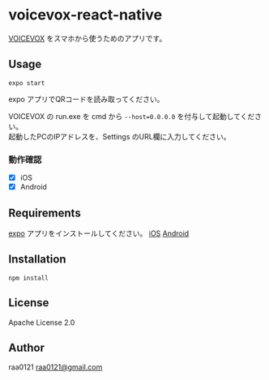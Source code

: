 # voicevox-react-native

[VOICEVOX](https://voicevox.hiroshiba.jp/) をスマホから使うためのアプリです。

## Usage

```
expo start
```
expo アプリでQRコードを読み取ってください。

VOICEVOX の run.exe を cmd から `--host=0.0.0.0` を付与して起動してください。  
起動したPCのIPアドレスを、Settings のURL欄に入力してください。

### 動作確認
- [x] iOS
- [x] Android

## Requirements
[expo](https://expo.io) アプリをインストールしてください。
[iOS](https://apps.apple.com/jp/app/expo-go/id982107779) 
[Android](https://play.google.com/store/apps/details?id=host.exp.exponent&hl=ja)

## Installation
```
npm install
```
## License
Apache License 2.0

## Author
raa0121 <raa0121@gmail.com>
